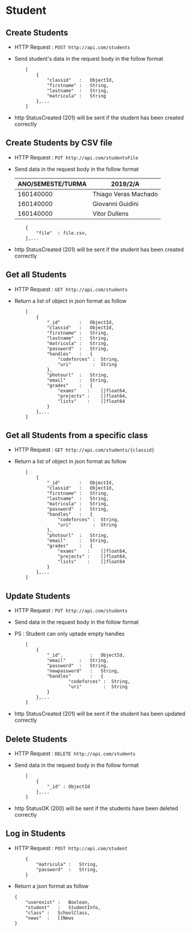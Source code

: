 # Student

## Create Students
* HTTP Request : ```POST http://api.com/students```
* Send student's data in the request body in the follow format 

	``` 
		[
			{
				"classid"   :	ObjectId,
				"firstname" :	String,
				"lastname"  :	String,
				"matricula" :	String
			},...
		]
	```
* http StatusCreated (201) will be sent if the student has been created correctly

## Create Students by CSV file
* HTTP Request : ```PUT http://api.com/studentsFile```
* Send data in the request body in the follow format

	|    ANO/SEMESTE/TURMA   |             2019/2/A 
	|------------------------|-------------------------------
	|       160140000        | 	Thiago Veras Machado    
	|       160140000        | 	Giovanni Guidini       
	|       160140000        | 	Vitor Dullens     

	``` 
		{  
			"file"	: file.csv,
		},...
	```

* http StatusCreated (201) will be sent if the student has been created correctly

## Get all Students
* HTTP Request : ```GET http://api.com/students```
* Return a list of object in json format as follow

    ``` 
        [
			{
				"_id"       :	ObjectId,
				"classid"   :	ObjectId,
				"firstname" :	String,
				"lastname"  :	String,
				"matricula" :	String,
				"password"  :	String,
				"handles"   :	{
					"codeforces" :	String,
					"uri" 	     :	String
				},
				"photourl"  :	String,
				"email"     :	String,
				"grades"    :	{
					"exams"    :	[]float64,
					"projects" :	[]float64,
					"lists"    :	[]float64
				}
			},...
		]
    ```

## Get all Students from a specific class
* HTTP Request : ```GET http://api.com/students/{classid}```
* Return a list of object in json format as follow

    ``` 
        [
			{
				"_id"       :	ObjectId,
				"classid"   :	ObjectId,
				"firstname" :	String,
				"lastname"  :	String,
				"matricula" :	String,
				"password"  :	String,
				"handles"   :	{
					"codeforces" :	String,
					"uri" 	     :	String
				},
				"photourl"  :	String,
				"email"     :	String,
				"grades"    :	{
					"exams"    :	[]float64,
					"projects" :	[]float64,
					"lists"    :	[]float64
				}
			},...
		]
    ```

## Update Students
* HTTP Request : ```PUT http://api.com/students```
* Send data in the request body in the follow format
* PS : Student can only uptade empty handles

	``` 
		[
			{  
				"_id".      	:   ObjectId,
				"email" 	:   String,
				"password"	:   String,
				"newpassword" 	: 	String,
				"handles"   	: 	{
						"codeforces" :	String,
						"uri" 	     :	String
				}
			},...
		]
	```
* http StatusCreated (201) will be sent if the student has been updated correctly


## Delete Students
* HTTP Request : ```DELETE http://api.com/students```
* Send data in the request body in the follow format

	``` 
		[
			{  
				"_id" : ObjectId
			},...
		]
	```
* http StatusOK (200) will be sent if the students have been deleted correctly


## Log in Students
* HTTP Request : ```POST http://api.com/student```

    ``` 
		{
			"matricula" :	String,
			"password"  :	String,
		}
    ```
* Return a json format as follow

	```
	{
	    "userexist"	:	Boolean,
	    "student"	:	StudentInfo,
	    "class"	:	SchoolClass,
	    "news"	:	[]News 
	}
	```
